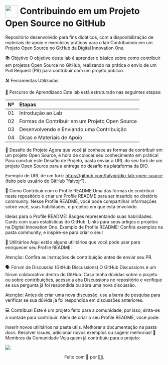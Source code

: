 <h1> <a href="https://www.dio.me/"> <img align="center" width="40px" src="https://hermes.digitalinnovation.one/assets/diome/logo-minimized.png"></a> <span> Contribuindo em um Projeto Open Source no GitHub</span> </h1>
Repositório desenvolvido para fins didáticos, com a disponibilização de materiais de apoio e exercícios práticos para o lab Contribuindo em um Projeto Open Source no GitHub da Digital Innovation One.



📚 Objetivo
O objetivo deste lab é aprender o básico sobre como contribuir em projetos Open Source no GitHub, realizando na prática o envio de um Pull Request (PR) para contribuir com um projeto público.

🛠 Ferramentas Utilizadas


🚀 Percurso de Aprendizado
Este lab está estruturado nas seguintes etapas:

<table> <thead> <tr align="left"> <th>Nº</th> <th>Etapas</th> </tr> </thead> <tbody align="left"> <tr> <td>01</td> <td>Introdução ao Lab</td> </tr> <tr> <td>02</td> <td>Formas de Contribuir em um Projeto Open Source</td> </tr> <tr> <td>03</td> <td>Desenvolvendo e Enviando uma Contribuição</td> </tr> <tr> <td>04</td> <td>Dicas e Materiais de Apoio</td> </tr> </tbody> </table>
🎯 Desafio de Projeto
Agora que você já conhece as formas de contribuir em um projeto Open Source, é hora de colocar seu conhecimento em prática! Para concluir este Desafio de Projeto, basta enviar a URL do seu fork de um projeto Open Source para a entrega do desafio na plataforma da DIO.

Exemplo de URL de um fork:
https://github.com/falvojr/dio-lab-open-source (feito pelo usuário do GitHub "falvojr").

📝 Como Contribuir com o Profile README
Uma das formas de contribuir neste repositório é criar um Profile README para ser inserido no diretório community. Nesse Profile README, você pode compartilhar informações sobre você, suas habilidades, e projetos em que está envolvido.

Ideias para o Profile README:
Badges representando suas habilidades.
Cards com suas estatísticas do GitHub.
Links para seus artigos e projetos na Digital Innovation One.
Exemplo de Profile README:
Confira exemplos na pasta community, e inspire-se para criar o seu!

📂 Utilitários
Aqui estão alguns utilitários que você pode usar para enriquecer seu Profile README:



Atenção: Confira as instruções de contribuição antes de enviar seu PR.

🗣 Fórum de Discussão (GitHub Discussions)
O GitHub Discussions é um fórum colaborativo dentro do GitHub. Caso tenha dúvidas sobre o projeto ou sobre contribuições, acesse a aba Discussions no repositório e verifique se sua pergunta já foi respondida ou abra uma nova discussão.

Atenção: Antes de criar uma nova discussão, use a barra de pesquisa para verificar se sua dúvida já foi respondida em discussões anteriores.

💻 Contribua!
Este é um projeto feito para a comunidade, por isso, sinta-se à vontade para contribuir. Além de criar o seu Profile README, você pode:

Inserir novos utilitários na pasta utils.
Melhorar a documentação na pasta docs.
Resolver issues, adicionar novos exemplos ou sugerir melhorias!
👥 Membros da Comunidade
Veja quem já contribuiu para o projeto:

<a href="https://github.com/digitalinnovationone/dio-lab-open-source/graphs/contributors"> <img src="https://contrib.rocks/image?repo=digitalinnovationone/dio-lab-open-source"/> </a>
<div align="center">Feito com 💙 por <a href="https://github.com/elidianaandrade">Eli</a>.</div>